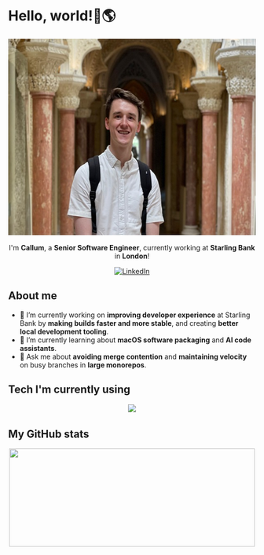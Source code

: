 <h1>Hello, world!👋🌎</h1>

<div align="center">
  <img src="me.jpg"  height="400" /><br />
  <p>I'm <b>Callum</b>, a <b>Senior Software Engineer</b>, currently working at <b>Starling Bank</b> in <b>London</b>!</p>
  <a href="https://www.linkedin.com/in/callumheard/">
    <img src="https://img.shields.io/badge/LinkedIn-0077B5?style=for-the-badge&logo=linkedin&logoColor=white" alt="LinkedIn" />
  </a>
</div>

<h2>About me</h2>

<ul>
<li>🔭 I’m currently working on <b>improving developer experience</b> at Starling Bank by <b>making builds faster and more stable</b>, and creating <b>better local development tooling</b>.</li>
<li>🌱 I’m currently learning about <b>macOS software packaging</b> and <b>AI code assistants</b>.</li>
<li>💬 Ask me about <b>avoiding merge contention</b> and <b>maintaining velocity</b> on busy branches in <b>large monorepos</b>.</li>
</ul>

<h2>Tech I'm currently using</h2>

<div align="center">
  <picture>
    <source media="(prefers-color-scheme: dark)" srcset="https://skillicons.dev/icons?i=java%2Cpostgres%2Caws%2Ckubernetes%2Cdocker%2Cgradle%2Ckotlin%2Cmaven%2Cpython%2Cbash%2Cprometheus%2Cgrafana%2Cgit%2Cgithub%2Cidea%2Clinux&theme=dark&perline=8">
    <source media="(prefers-color-scheme: light)" srcset="https://skillicons.dev/icons?i=java%2Cpostgres%2Caws%2Ckubernetes%2Cdocker%2Cgradle%2Ckotlin%2Cmaven%2Cpython%2Cbash%2Cprometheus%2Cgrafana%2Cgit%2Cgithub%2Cidea%2Clinux&theme=light&perline=8">
    <img src="https://skillicons.dev/icons?i=java%2Cpostgres%2Caws%2Ckubernetes%2Cdocker%2Cgradle%2Ckotlin%2Cmaven%2Cpython%2Cbash%2Cprometheus%2Cgrafana%2Cgit%2Cgithub%2Cidea%2Clinux&theme=light&perline=8" height="120">
  </picture>
</div>

<h2>My GitHub stats</h2>

<div align="center">
  <picture>
    <source media="(prefers-color-scheme: dark)" srcset="https://streak-stats.demolab.com?user=callumheard&theme=dark&date_format=M%20j%5B%2C%20Y%5D&exclude_days=Sun%2CSat&card_width=500&card_height=200&hide_current_streak=true">
    <source media="(prefers-color-scheme: light)" srcset="https://streak-stats.demolab.com?user=callumheard&date_format=M%20j%5B%2C%20Y%5D&exclude_days=Sun%2CSat&card_width=500&card_height=200&hide_current_streak=true">
    <img src="https://streak-stats.demolab.com?user=callumheard&date_format=M%20j%5B%2C%20Y%5D&exclude_days=Sun%2CSat&card_width=500&card_height=200&hide_current_streak=true" height="200" width="500">
  </picture>
</div>